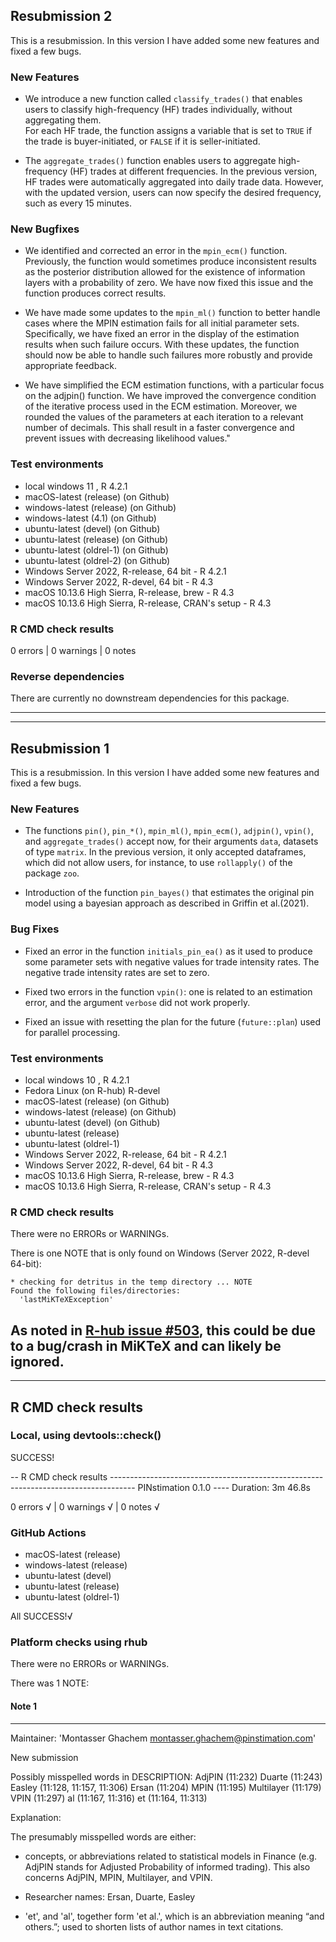 ## Resubmission 2

This is a resubmission. In this version I have added some new features and fixed a few bugs. 


### New Features

* We introduce a new function called `classify_trades()` that enables users to
classify high-frequency (HF) trades individually, without aggregating them.  
For each HF trade, the function assigns a variable that is set to `TRUE` if the
trade is buyer-initiated, or `FALSE` if it is seller-initiated.

* The `aggregate_trades()` function enables users to aggregate high-frequency
(HF) trades at different frequencies. In the previous version, HF trades were 
automatically aggregated into daily trade data. However, with the updated 
version, users can now specify the desired frequency, such as every 15 minutes.

### New Bugfixes

* We identified and corrected an error in the `mpin_ecm()` function. Previously,
the function would sometimes produce inconsistent results as the posterior 
distribution allowed for the existence of information layers with a probability
of zero. We have now fixed this issue and the function produces correct results.

* We have made some updates to the `mpin_ml()` function to better handle cases 
where the MPIN estimation fails for all initial parameter sets. Specifically, 
we have fixed an error in the display of the estimation results when such failure
occurs. With these updates, the function should now be able to handle such 
failures more robustly and provide appropriate feedback.

* We have simplified the ECM estimation functions, with a particular focus on
the adjpin() function. We have improved the convergence condition of the 
iterative process used in the ECM estimation. Moreover, we rounded the values
of the parameters at each iteration to a relevant number of decimals. This
shall result in a faster convergence and prevent issues with decreasing 
likelihood values."

### Test environments

* local windows 11 , R 4.2.1
* macOS-latest (release) (on Github)
* windows-latest (release) (on Github)
* windows-latest (4.1) (on Github)
* ubuntu-latest (devel) (on Github)
* ubuntu-latest (release) (on Github)
* ubuntu-latest (oldrel-1) (on Github)
* ubuntu-latest (oldrel-2) (on Github)
* Windows Server 2022, R-release, 64 bit - R 4.2.1
* Windows Server 2022, R-devel, 64 bit - R 4.3
* macOS 10.13.6 High Sierra, R-release, brew -  R 4.3
* macOS 10.13.6 High Sierra, R-release, CRAN's setup - R 4.3

### R CMD check results

0 errors | 0 warnings | 0 notes

### Reverse dependencies

There are currently no downstream dependencies for this package.


-----
-----



## Resubmission 1

This is a resubmission. In this version I have added some new features and fixed a few bugs. 


### New Features

 * The functions `pin()`, `pin_*()`, `mpin_ml()`, `mpin_ecm()`, `adjpin()`,
 `vpin()`, and `aggregate_trades()` accept now, for their arguments `data`,
 datasets of type `matrix`. In the previous version, it only accepted 
 dataframes, which did not allow users, for instance, to use `rollapply()` of
 the package `zoo`.

  * Introduction of the function `pin_bayes()` that estimates the original pin
  model using a bayesian approach as described in Griffin et al.(2021).  
 
### Bug Fixes

 * Fixed an error in the function `initials_pin_ea()` as it used to produce
 some parameter sets with negative values for trade intensity rates. The negative
 trade intensity rates are set to zero.

 * Fixed two errors in the function `vpin()`: one is related to an estimation 
 error, and the argument `verbose` did not work properly.
 
 * Fixed an issue with resetting the plan for the future (`future::plan`) 
 used for parallel processing.

### Test environments

* local windows 10 , R 4.2.1
* Fedora Linux (on R-hub) R-devel
* macOS-latest (release) (on Github)
* windows-latest (release) (on Github)
* ubuntu-latest (devel) (on Github)
* ubuntu-latest (release)
* ubuntu-latest (oldrel-1)
* Windows Server 2022, R-release, 64 bit - R 4.2.1
* Windows Server 2022, R-devel, 64 bit - R 4.3
* macOS 10.13.6 High Sierra, R-release, brew -  R 4.3
* macOS 10.13.6 High Sierra, R-release, CRAN's setup - R 4.3

### R CMD check results

There were no ERRORs or WARNINGs. 

There is one NOTE that is only found on Windows (Server 2022, R-devel 64-bit): 

```
* checking for detritus in the temp directory ... NOTE
Found the following files/directories:
  'lastMiKTeXException'
```
As noted in [R-hub issue #503](https://github.com/r-hub/rhub/issues/503), this could be due to a bug/crash in MiKTeX and can likely be ignored.
-----
----

## R CMD check results

### Local, using devtools::check()


SUCCESS!

-- R CMD check results ------------------------------------------------------------------------------------ PINstimation 0.1.0 ----
Duration: 3m 46.8s

0 errors √ | 0 warnings √ | 0 notes √

### GitHub Actions 

- macOS-latest (release)
- windows-latest (release)
- ubuntu-latest (devel)
- ubuntu-latest (release)
- ubuntu-latest (oldrel-1)

All SUCCESS!√

### Platform checks using rhub

There were no ERRORs or WARNINGs. 

There was 1 NOTE:

#### Note 1

---

Maintainer: 'Montasser Ghachem <montasser.ghachem@pinstimation.com>'

New submission

Possibly misspelled words in DESCRIPTION:
  AdjPIN (11:232)
  Duarte (11:243)
  Easley (11:128, 11:157, 11:306)
  Ersan (11:204)
  MPIN (11:195)
  Multilayer (11:179)
  VPIN (11:297)
  al (11:167, 11:316)
  et (11:164, 11:313)
  
Explanation: 

The presumably misspelled words are either:

- concepts, or abbreviations related to statistical models in Finance
(e.g. AdjPIN stands for Adjusted Probability of informed trading). This
also concerns AdjPIN, MPIN, Multilayer, and VPIN.

- Researcher names: Ersan, Duarte, Easley

- 'et', and 'al', together form 'et al.', which is an abbreviation 
meaning “and others.”; used to shorten lists of author names in text 
citations.
